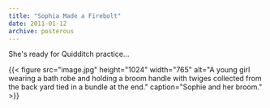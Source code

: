 ```yaml
---
title: "Sophia Made a Firebolt"
date: 2011-01-12
archive: posterous
---
```


She's ready for Quidditch practice…

{{< figure 
	src="image.jpg" 
	height="1024" 
	width="765" 
	alt="A young girl wearing a bath robe and holding a broom handle with twiges collected from the back yard tied in a bundle at the end." 
	caption="Sophie and her broom." >}}

